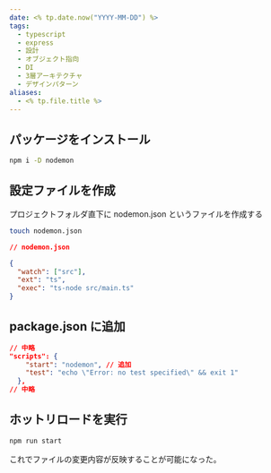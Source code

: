 ```yaml
---
date: <% tp.date.now("YYYY-MM-DD") %>
tags:
  - typescript
  - express
  - 設計
  - オブジェクト指向
  - DI
  - 3層アーキテクチャ
  - デザインパターン
aliases:
  - <% tp.file.title %>
---
```


## パッケージをインストール

```bash
npm i -D nodemon
```

## 設定ファイルを作成

プロジェクトフォルダ直下に nodemon.json というファイルを作成する

```bash
touch nodemon.json
```

```json
// nodemon.json

{
  "watch": ["src"],
  "ext": "ts",
  "exec": "ts-node src/main.ts"
}
```

## package.json に追加

```json
// 中略
"scripts": {
    "start": "nodemon", // 追加
    "test": "echo \"Error: no test specified\" && exit 1"
  },
// 中略
```

## ホットリロードを実行

```bash
npm run start
```

これでファイルの変更内容が反映することが可能になった。
